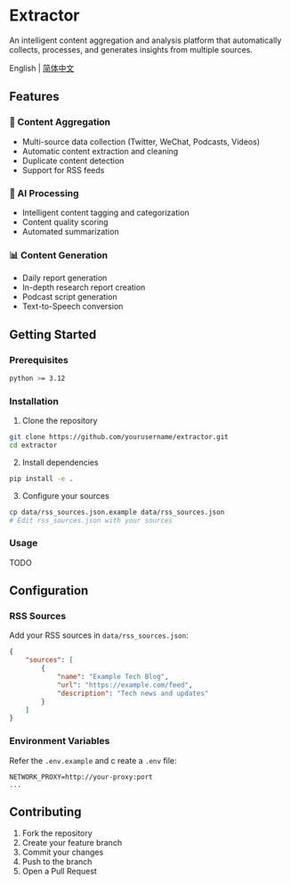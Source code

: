 # Extractor

An intelligent content aggregation and analysis platform that automatically collects, processes, and generates insights from multiple sources.

English | [简体中文](README_ZH.md)

## Features

### 🔄 Content Aggregation
- Multi-source data collection (Twitter, WeChat, Podcasts, Videos)
- Automatic content extraction and cleaning
- Duplicate content detection
- Support for RSS feeds

### 🤖 AI Processing
- Intelligent content tagging and categorization
- Content quality scoring
- Automated summarization

### 📊 Content Generation
- Daily report generation
- In-depth research report creation
- Podcast script generation
- Text-to-Speech conversion

## Getting Started

### Prerequisites
```bash
python >= 3.12
```

### Installation
1. Clone the repository
```bash
git clone https://github.com/yourusername/extractor.git
cd extractor
```

2. Install dependencies
```bash
pip install -e .
```

3. Configure your sources
```bash
cp data/rss_sources.json.example data/rss_sources.json
# Edit rss_sources.json with your sources
```

### Usage

TODO

## Configuration

### RSS Sources
Add your RSS sources in `data/rss_sources.json`:
```json
{
    "sources": [
        {
            "name": "Example Tech Blog",
            "url": "https://example.com/feed",
            "description": "Tech news and updates"
        }
    ]
}
```

### Environment Variables
Refer the `.env.example` and c reate a `.env` file:
```
NETWORK_PROXY=http://your-proxy:port
...
```

## Contributing

1. Fork the repository
2. Create your feature branch
3. Commit your changes
4. Push to the branch
5. Open a Pull Request
